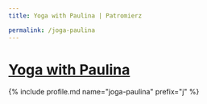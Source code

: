 ```yaml
---
title: Yoga with Paulina | Patromierz

permalink: /joga-paulina
---
```


# [Yoga with Paulina](https://patronite.pl/joga-paulina)

{% include profile.md name="joga-paulina" prefix="j" %}
